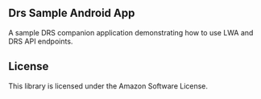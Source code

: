 ## Drs Sample Android App

A sample DRS companion application demonstrating how to use LWA and DRS API endpoints. 

## License

This library is licensed under the Amazon Software License.

